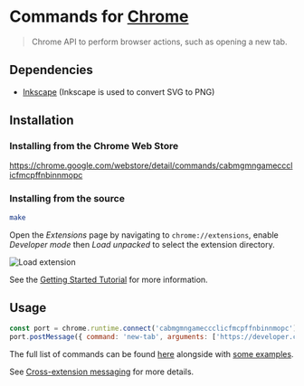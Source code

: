 # Commands for [Chrome]

> Chrome API to perform browser actions, such as opening a new tab.

## Dependencies

- [Inkscape] (Inkscape is used to convert SVG to PNG)

## Installation

### Installing from the Chrome Web Store

https://chrome.google.com/webstore/detail/commands/cabmgmngameccclicfmcpffnbinnmopc

### Installing from the source

``` sh
make
```

Open the _Extensions_ page by navigating to `chrome://extensions`, enable _Developer mode_ then _Load unpacked_ to select the extension directory.

![Load extension](https://developer.chrome.com/static/images/get_started/load_extension.png)

See the [Getting Started Tutorial] for more information.

## Usage

``` javascript
const port = chrome.runtime.connect('cabmgmngameccclicfmcpffnbinnmopc')
port.postMessage({ command: 'new-tab', arguments: ['https://developer.chrome.com/extensions'] })
```

The full list of commands can be found [here](background.js) alongside with [some examples][Create a keyboard interface to the web].

See [Cross-extension messaging] for more details.

[Chrome]: https://google.com/chrome/
[Create a keyboard interface to the web]: https://alexherbo2.github.io/blog/chrome/create-a-keyboard-interface-to-the-web/
[Getting Started Tutorial]: https://developer.chrome.com/extensions/getstarted
[Cross-extension messaging]: https://developer.chrome.com/extensions/messaging#external
[Inkscape]: https://inkscape.org
